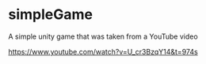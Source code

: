# simpleGame
А simple unity game that was taken from a YouTube video

https://www.youtube.com/watch?v=U_cr3BzqY14&t=974s
